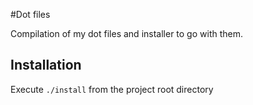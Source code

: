 #Dot files

Compilation of my dot files and installer to go with them.

## Installation

Execute `./install` from the project root directory